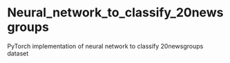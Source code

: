 # Neural_network_to_classify_20newsgroups
PyTorch implementation of neural network to classify 20newsgroups dataset
